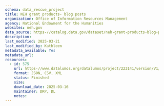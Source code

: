 ```yaml
---
schema: data_rescue_project 
title: NEH grant products- blog posts
organization: Office of Information Resources Management
agency: National Endowment for the Humanities
websites: neh.gov
data_source: https-//catalog.data.gov/dataset/neh-grant-products-blog-posts
description: 
last_modified: 2025-03-21
last_modified_by: Kathleen
metadata_available: Yes
metadata_url: 
resources:
  - id: 575
    url: https-//www.datalumos.org/datalumos/project/223141/version/V1/view
    format: JSON, CSV, XML
    status: Finished
    size: 
    download_date: 2025-03-16
    maintainer: DRP, DL
    notes: 
---
```

